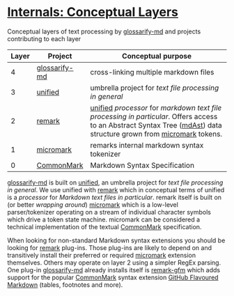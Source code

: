 # [Internals: Conceptual Layers](#internals-conceptual-layers)

Conceptual layers of text processing by [glossarify-md][1] and projects contributing to each layer

| Layer | Project            | Conceptual purpose                                                                                                                                                                 |
| ----- | ------------------ | ---------------------------------------------------------------------------------------------------------------------------------------------------------------------------------- |
| 4     | [glossarify-md][1] | cross-linking multiple markdown files                                                                                                                                              |
| 3     | [unified][2]       | umbrella project for *text file processing in general*                                                                                                                             |
| 2     | [remark][3]        | [unified][2] *processor* for *markdown text file processing in particular*. Offers access to an Abstract Syntax Tree ([mdAst][4]) data structure grown from [micromark][5] tokens. |
| 1     | [micromark][5]     | remarks internal markdown syntax tokenizer                                                                                                                                         |
| 0     | [CommonMark][6]    | Markdown Syntax Specification                                                                                                                                                      |

[glossarify-md][1] is built on [unified][2], an umbrella project for *text file processing in general*. We use unified with [remark][3] which in conceptual terms of unified is a *processor* for *Markdown text files in particular*. remark itself is built on (or better *wrapping around*) [micromark][5] which is a low-level parser/tokenizer operating on a stream of individual character symbols which drive a token state machine. micromark can be considered a technical implementation of the textual [CommonMark][6] specification.

When looking for non-standard Markdown syntax extensions you should be looking for [remark][3] plug-ins. Those plug-ins are likely to depend on and transitively install their preferred or required [micromark][5] extension themselves. Others may operate on layer 2 using a simpler RegEx parsing. One plug-in [glossarify-md][1] already installs itself is [remark-gfm][7] which adds support for the popular [CommonMark][6] syntax extension [GitHub Flavoured Markdown][8] (tables, footnotes and more).

[1]: https://github.com/about-code/glossarify-md "This project."

[2]: https://unifiedjs.com "unified is an umbrella project around text file processing in general."

[3]: https://github.com/remarkjs/remark "remark is a parser and compiler project under the unified umbrella for Markdown text files in particular."

[4]: https://github.com/syntax-tree/mdast "Specification and Implementation of a Markdown Abstract Syntax Tree."

[5]: https://github.com/micromark/ "A low-level extensible implementation of the CommonMark syntax specification (parsing and tokenizing)."

[6]: https://commonmark.org "Effort on providing a minimal set of standardized Markdown syntax."

[7]: https://npmjs.com/package/remark-gfm "A remark syntax plug-in supporting GitHub Flavoured Markdown."

[8]: https://github.github.com/gfm/ "GitHub Flavoured Markdown"
